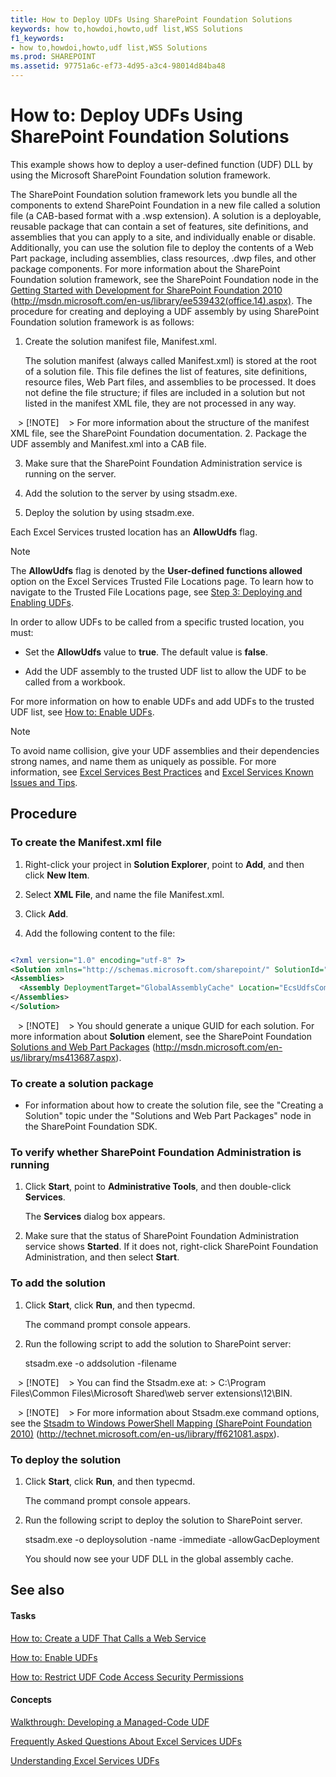 ```yaml
---
title: How to Deploy UDFs Using SharePoint Foundation Solutions
keywords: how to,howdoi,howto,udf list,WSS Solutions
f1_keywords:
- how to,howdoi,howto,udf list,WSS Solutions
ms.prod: SHAREPOINT
ms.assetid: 97751a6c-ef73-4d95-a3c4-98014d84ba48
---
```



# How to: Deploy UDFs Using SharePoint Foundation Solutions

This example shows how to deploy a user-defined function (UDF) DLL by using the Microsoft SharePoint Foundation solution framework.
  
    
    

The SharePoint Foundation solution framework lets you bundle all the components to extend SharePoint Foundation in a new file called a solution file (a CAB-based format with a .wsp extension). A solution is a deployable, reusable package that can contain a set of features, site definitions, and assemblies that you can apply to a site, and individually enable or disable. Additionally, you can use the solution file to deploy the contents of a Web Part package, including assemblies, class resources, .dwp files, and other package components. For more information about the SharePoint Foundation solution framework, see the SharePoint Foundation node in the  [Getting Started with Development for SharePoint Foundation 2010](http://msdn.microsoft.com/library/ef1187aa-e007-4490-8191-db36a50b3ae4%28Office.15%29.aspx) (http://msdn.microsoft.com/en-us/library/ee539432(office.14).aspx).
The procedure for creating and deploying a UDF assembly by using SharePoint Foundation solution framework is as follows:
  
    
    


1. Create the solution manifest file, Manifest.xml.
    
    The solution manifest (always called Manifest.xml) is stored at the root of a solution file. This file defines the list of features, site definitions, resource files, Web Part files, and assemblies to be processed. It does not define the file structure; if files are included in a solution but not listed in the manifest XML file, they are not processed in any way.
    
   > [!NOTE]
   > For more information about the structure of the manifest XML file, see the SharePoint Foundation documentation.
2. Package the UDF assembly and Manifest.xml into a CAB file.
    
  
3. Make sure that the SharePoint Foundation Administration service is running on the server.
    
  
4. Add the solution to the server by using stsadm.exe.
    
  
5. Deploy the solution by using stsadm.exe.
    
  
Each Excel Services trusted location has an **AllowUdfs** flag.
> [!NOTE]
> The **AllowUdfs** flag is denoted by the **User-defined functions allowed** option on the Excel Services Trusted File Locations page. To learn how to navigate to the Trusted File Locations page, see [Step 3: Deploying and Enabling UDFs](step-3-deploying-and-enabling-udfs.md). 
  
    
    

In order to allow UDFs to be called from a specific trusted location, you must:
- Set the **AllowUdfs** value to **true**. The default value is **false**. 
    
  
- Add the UDF assembly to the trusted UDF list to allow the UDF to be called from a workbook.
    
  
For more information on how to enable UDFs and add UDFs to the trusted UDF list, see  [How to: Enable UDFs](how-to-enable-udfs.md).
> [!NOTE]
> To avoid name collision, give your UDF assemblies and their dependencies strong names, and name them as uniquely as possible. For more information, see  [Excel Services Best Practices](excel-services-best-practices.md) and [Excel Services Known Issues and Tips](excel-services-known-issues-and-tips.md). 
  
    
    


## Procedure


### To create the Manifest.xml file


1. Right-click your project in **Solution Explorer**, point to **Add**, and then click **New Item**.
    
  
2. Select **XML File**, and name the file Manifest.xml.
    
  
3. Click **Add**.
    
  
4. Add the following content to the file:
    
  ```XML
  
<?xml version="1.0" encoding="utf-8" ?>
<Solution xmlns="http://schemas.microsoft.com/sharepoint/" SolutionId="{57568687-2CC0-45bf-B66A-2D50D57108CA}" DeploymentServerType="ApplicationServer">
  <Assemblies>
    <Assembly DeploymentTarget="GlobalAssemblyCache" Location="EcsUdfsCommonSet.dll"/>
  </Assemblies>
</Solution>
  ```


   > [!NOTE]
   > You should generate a unique GUID for each solution. For more information about **Solution** element, see the SharePoint Foundation [Solutions and Web Part Packages](http://msdn.microsoft.com/library/a145a5eb-fbb6-4328-b5b3-96bf5ce89a19%28Office.15%29.aspx) (http://msdn.microsoft.com/en-us/library/ms413687.aspx).

### To create a solution package


- For information about how to create the solution file, see the "Creating a Solution" topic under the "Solutions and Web Part Packages" node in the SharePoint Foundation SDK. 
    
  

### To verify whether SharePoint Foundation Administration is running


1. Click **Start**, point to **Administrative Tools**, and then double-click **Services**. 
    
    The **Services** dialog box appears.
    
  
2. Make sure that the status of SharePoint Foundation Administration service shows **Started**. If it does not, right-click SharePoint Foundation Administration, and then select **Start**.
    
  

### To add the solution


1. Click **Start**, click **Run**, and then typecmd. 
    
    The command prompt console appears.
    
  
2. Run the following script to add the solution to SharePoint server: 
    
    stsadm.exe -o addsolution -filename <pathtoCAB>
    
   > [!NOTE]
   > You can find the Stsadm.exe at: > C:\\Program Files\\Common Files\\Microsoft Shared\\web server extensions\\12\\BIN.

   > [!NOTE]
   > For more information about Stsadm.exe command options, see the  [Stsadm to Windows PowerShell Mapping (SharePoint Foundation 2010)](http://technet.microsoft.com/en-us/library/ff621081.aspx) (http://technet.microsoft.com/en-us/library/ff621081.aspx).

  
    
    

### To deploy the solution


1. Click **Start**, click **Run**, and then typecmd. 
    
    The command prompt console appears.
    
  
2. Run the following script to deploy the solution to SharePoint server. 
    
    stsadm.exe -o deploysolution -name <filename of the CAB> -immediate -allowGacDeployment
    
    You should now see your UDF DLL in the global assembly cache.
    
  

## See also


#### Tasks


  
    
    
 [How to: Create a UDF That Calls a Web Service](how-to-create-a-udf-that-calls-a-web-service.md)
  
    
    
 [How to: Enable UDFs](how-to-enable-udfs.md)
  
    
    
 [How to: Restrict UDF Code Access Security Permissions](how-to-restrict-udf-code-access-security-permissions.md)
#### Concepts


  
    
    
 [Walkthrough: Developing a Managed-Code UDF](walkthrough-developing-a-managed-code-udf.md)
  
    
    
 [Frequently Asked Questions About Excel Services UDFs](frequently-asked-questions-about-excel-services-udfs.md)
  
    
    
 [Understanding Excel Services UDFs](understanding-excel-services-udfs.md)
